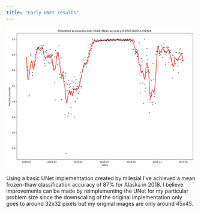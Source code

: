 ```yaml
---
title: "Early UNet results"
---
```

![Results](/../assets/images/accuracyplot.png)

Using a basic UNet implementation created by milesial I've achieved a mean frozen-thaw classification accuracy of 87% for Alaska in 2018. I believe improvements can be made by reimplementing the UNet for my particular problem size since the downscaling of the original implementation only goes to around 32x32 pixels but my original images are only around 45x45. 
